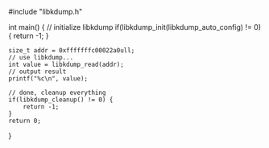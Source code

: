 #include "libkdump.h"

int main() {
	// initialize libkdump
	if(libkdump_init(libkdump_auto_config) != 0) {
		return -1;
	}
	
	size_t addr = 0xfffffffc00022a0ull;
	// use libkdump...
	int value = libkdump_read(addr);
	// output result
	printf("%c\n", value);
	
	// done, cleanup everything
	if(libkdump_cleanup() != 0) {
		return -1;
	}
	return 0;
}
